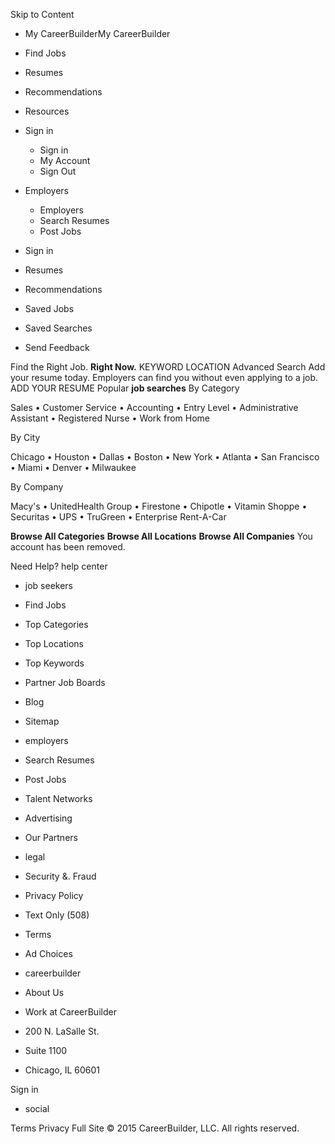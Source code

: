 Skip to Content

*   My CareerBuilderMy CareerBuilder
*   Find Jobs
*   Resumes
*   Recommendations
*   Resources
*   Sign in
    *   Sign in
    *   My Account
    *   Sign Out
*   Employers
    *   Employers
    *   Search Resumes
    *   Post Jobs

*   Sign in
*   Resumes
*   Recommendations
*   Saved Jobs
*   Saved Searches
*   Send Feedback

Find the Right Job. **Right Now.** KEYWORD LOCATION Advanced Search Add your resume today. Employers can find you without even applying to a job. ADD YOUR RESUME Popular **job searches** By Category

Sales • Customer Service • Accounting • Entry Level • Administrative Assistant • Registered Nurse • Work from Home

By City

Chicago • Houston • Dallas • Boston • New York • Atlanta • San Francisco • Miami • Denver • Milwaukee

By Company

Macy's • UnitedHealth Group • Firestone • Chipotle • Vitamin Shoppe • Securitas • UPS • TruGreen • Enterprise Rent-A-Car

**Browse All Categories** **Browse All Locations** **Browse All Companies** You account has been removed.  
  
Need Help? help center

*   job seekers
*   Find Jobs
*   Top Categories
*   Top Locations
*   Top Keywords
*   Partner Job Boards
*   Blog
*   Sitemap

*   employers
*   Search Resumes
*   Post Jobs
*   Talent Networks
*   Advertising
*   Our Partners

*   legal
*   Security &. Fraud
*   Privacy Policy
*   Text Only (508)
*   Terms
*   Ad Choices

*   careerbuilder
*   About Us
*   Work at CareerBuilder

*   200 N. LaSalle St.
*   Suite 1100
*   Chicago, IL 60601

Sign in

*   social

Terms Privacy Full Site © 2015 CareerBuilder, LLC. All rights reserved.